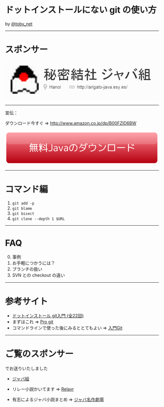 # ドットインストールにない git の使い方

by [@toby_net](https://twitter.com/toby_net)

---

# スポンサー

[![秘密結社ジャバ組](./images/javagumi-logo.png)](https://github.com/arigato-java/)

---

宣伝：

ダウンロード今すぐ ⇒
<http://www.amazon.co.jp/dp/B00FZID6BW>

[![ジャバボタン](./images/dl_button.png)](https://github.com/arigato-java/JavaButton)


---

# コマンド編

1. `git add -p`
2. `git blame`
3. `git bisect`
4. `git clone --depth 1 $URL`


---

# FAQ

0. 事例
1. お手軽につかうには？
2. ブランチの扱い
3. SVN との checkout の違い

---

# 参考サイト

* [ドットインストール git入門 (全22回)](http://dotinstall.com/lessons/basic_git)
* まずはこれ ⇒ [Pro git](http://git-scm.com/book/en/v2)
* コマンドラインで使った後にみるととてもよい ⇒ [入門Git](http://www.amazon.co.jp/dp/4798023809/)

---

# ご覧のスポンサー

でお送りいたしました

* [ジャバ組](https://github.com/arigato-java/JavaButton)

* リレー小説かいてます ⇒  [Relayr](http://relayr.herokuapp.com/)
* 有志によるジャバ小説まとめ ⇒  [ジャバ名作劇場](http://arigato-java.esy.es/shosetsu.html)


